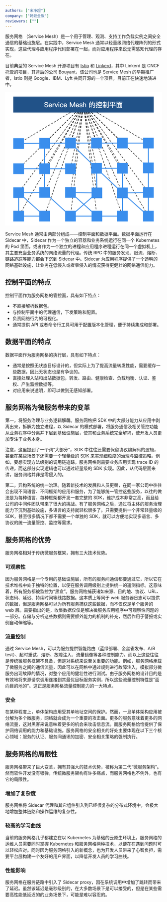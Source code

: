 ```yaml
---
authors: ["宋净超"]
company: ["蚂蚁金服"]
reviewers: [""]
---
```


服务网格 （Service Mesh）是一个用于管理、观测、支持工作负载实例之间安全通信的基础设施层。在实践中，Service Mesh 通常以轻量级网络代理阵列的形式实现，这些代理与应用程序代码部署在一起，而对应用程序来说无需感知代理的存在。

目前典型的 Service Mesh 开源项目有 [Istio](https://istio.io/) 和 [Linkerd](https://linkerd.io/)，其中 Linkerd 是 CNCF 托管的项目，其背后的公司 Bouyant，该公司也是 Service Mesh 的早期推广者，Istio 则是 Google、IBM、Lyft 共同开源的一个项目，目前正在快速地演进中。

![Service Mesh的控制平面](imgs/servicemeshcp.png)

Service Mesh 通常由两部分组成——控制平面和数据平面。数据平面运行在 Sidecar 中，Sidecar 作为一个独立的容器和业务系统运行在同一个 Kubernetes 的 Pod 里面，或者作为一个独立的进程和应用程序进程运行在同一个虚拟机上，其主要充当业务系统的网络流量的代理。传统 RPC 中的服务发现、限流、熔断、链路追踪等能力都会下沉到 Sidecar 中。Sidecar 为应用程序提供了一个透明的网络基础设施，让业务在低侵入或者零侵入的情况获得更健壮的网络通信能力。

## 控制平面的特点

控制平面作为服务网格的管控面，具有如下特点：
- 不直接解析数据包。
- 与控制平面中的代理通信，下发策略和配置。
- 负责网络行为的可视化。
- 通常提供 API 或者命令行工具可用于配置版本化管理，便于持续集成和部署。

## 数据平面的特点

数据平面作为服务网格的执行层，具有如下特点：
- 通常是按照无状态目标设计的，但实际上为了提高流量转发性能，需要缓存一些数据，因此无状态也是有争议的。
- 直接处理入站和出站数据包，转发、路由、健康检查、负载均衡、认证、鉴权、产生监控数据等。
- 对应用来说透明，即可以做到无感知部署。

## 服务网格为微服务带来的变革

第一，将服务治理与业务逻辑解耦。服务网格把 SDK 中的大部分能力从应用中剥离出来，拆解为独立进程，以 Sidecar 的模式部署，将服务通信及相关管控功能从业务程序中分离并下层到基础设施层，使其和业务系统完全解耦，使开发人员更加专注于业务本身。

注意，这里提到了一个词“大部分”，SDK 中往往还需要保留协议编解码的逻辑，甚至在某些场景下还需要一个轻量级的 SDK 来实现细粒度的治理与监控策略。例如，要想实现方法级别的调用链追踪，服务网格则需要业务应用实现 trace ID 的传递，而这部分实现逻辑也可以通过轻量级的 SDK 实现。因此，从代码层面来讲，服务网格并非是零侵入的。

第二，异构系统的统一治理。随着新技术的发展和人员更替，在同一家公司中往往会出现不同语言、不同框架的应用和服务，为了能够统一管控这些服务，以往的做法是为每种语言、每种框架都开发一套完整的 SDK，维护成本非常之高，而且给公司的中间件团队带来了很大的挑战。有了服务网格之后，通过将主体的服务治理能力下沉到基础设施，多语言的支持就轻松很多了。只需要提供一个非常轻量级的 SDK，甚至很多情况下都不需要一个单独的 SDK，就可以方便地实现多语言、多协议的统一流量管控、监控等需求。

## 服务网格的优势

服务网格相对于传统微服务框架，拥有三大技术优势。

### 可观察性

因为服务网格是一个专用的基础设施层，所有的服务间通信都要通过它，所以它在技术堆栈中处于独特的位置，以便在服务调用级别上提供统一的遥测指标。这意味着，所有服务都被监控为“黑盒”。服务网格捕获诸如来源、目的地、协议、URL、状态码、延迟、持续时间等线路数据。这本质上等同于 web 服务器日志可以提供的数据，但是服务网格可以为所有服务捕获这些数据，而不仅仅是单个服务的 web 层。需要指出的是，收集数据仅仅是解决微服务应用程序中可观察性问题的一部分。存储与分析这些数据则需要额外能力的机制的补充，然后作用于警报或实例自动伸缩等。

### 流量控制

通过 Service Mesh，可以为服务提供智能路由（蓝绿部署、金丝雀发布、A/B test）、超时重试、熔断、故障注入、流量镜像等各种控制能力。而以上这些往往是传统微服务框架不具备，但是对系统来说至关重要的功能。例如，服务网格承载了微服务之间的通信流量，因此可以在网格中通过规则进行故障注入，模拟部分微服务出现故障的情况，对整个应用的健壮性进行测试。由于服务网格的设计目的是有效地将来源请求调用连接到其最优目标服务实例，所以这些流量控制特性是“面向目的地的”。这正是服务网格流量控制能力的一大特点。

### 安全

在某种程度上，单体架构应用受其单地址空间的保护。然而，一旦单体架构应用被分解为多个微服务，网络就会成为一个重要的攻击面。更多的服务意味着更多的网络流量，这对黑客来说意味着更多的机会来攻击信息流。而服务网格恰恰提供了保护网络调用的能力和基础设施。服务网格的安全相关的好处主要体现在以下三个核心领域：服务的认证、服务间通讯的加密、安全相关策略的强制执行。

## 服务网格的局限性

服务网格带来了巨大变革，拥有其强大的技术优势，被称为第二代“微服务架构”。然而软件开发没有银弹，传统微服务架构有许多痛点，而服务网格也不例外，也有它的局限性。

### 增加了复杂度

服务网格将 Sidecar 代理和其它组件引入到已经很复杂的分布式环境中，会极大地增加整体链路和操作运维的复杂性。

### 较高的学习曲线

当前的服务网格几乎都建立在以 Kubernetes 为基础的云原生环境上，服务网格的运维人员需要同时掌握 Kubernetes 和服务网格两种技术，以便在在遇到问题时可以轻松应对。同时因为服务网格引入的新概念，也为开发人员带来了心智负担，需要平台层构建一个友好的用户界面，以降低开发人员的学习曲线。

### 性能影响

服务网格在服务链路中引入了 Sidecar proxy，因在系统调用中增加了跳转而带来了延迟。虽然该延迟是毫秒级别的，在大多数场景下是可以接受的，但是在某些需要高性能低延迟的的业务场景下，可能是难以容忍的。